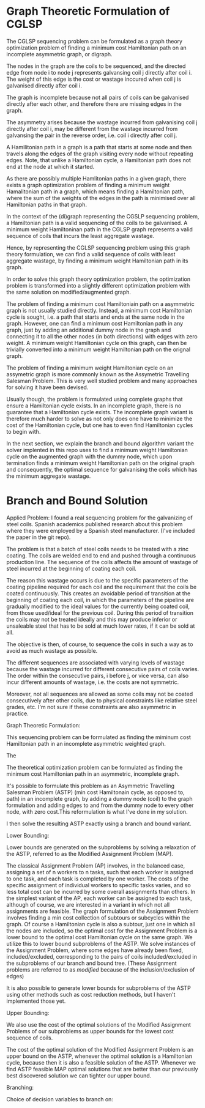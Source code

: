 # Graph Theoretic Formulation of CGLSP

The CGLSP sequencing problem can be formulated as a graph theory optimization problem of finding a minimum cost Hamiltonian path on an incomplete asymmetric graph, or digraph.

The nodes in the graph are the coils to be sequenced, and the directed edge from node i to node j represents galvansing coil j directly after coil i. The weight of this edge is the cost or wastage inccured when coil j is galvanised directly after coil i. 

The graph is incomplete because not all pairs of coils can be galvanised directly after each other, and therefore there are missing edges in the graph.

The asymmetry arises because the wastage incurred from galvanising coil j directly after coil i, may be different from the wastage incurred from galvansing the pair in the reverse order, i.e. coil i directly after coil j.

A Hamilitonian path in a graph is a path that starts at some node and then travels along the edges of the graph visiting every node without repeating edges. Note, that unlike a Hamiltonian cycle, a Hamiltonian path does not end at the node at which it started.

As there are possibly multiple Hamlitonian paths in a given graph, there exists a graph optimization problem of finding a minimum weight Hamalitonian path in a graph, which means finding a Hamiltonian path, where the sum of the weights of the edges in the path is minimised over all Hamiltonian paths in that graph.

In the context of the (di)graph representing the CGSLP sequencing problem, a Hamiltonian path is a valid sequencing of the coils to be galvanised. A minimum weight Hamiltoninan path in the CGLSP graph represents a valid sequence of coils that incurs the least aggregate wastage.

Hence, by representing the CGLSP sequencing problem using this graph theory formulation, we can find a valid sequence of coils with least aggregate wastage, by finding a minimum weight Hamiltonian path in its graph.

In order to solve this graph theory optimization problem, the optimization problem is transformed into a slightly different optimization problem with the same solution on modified/augmented graph.

The problem of finding a minimum cost Hamiltoniain path on a asymmetric graph is not usually studied directly. Instead, a minimum cost Hamiltonian cycle is sought, i.e. a path that starts and ends at the same node in the graph. However, one can find a minimum cost Hamiltonian path in any graph, just by adding an additional dummy node in the graph and connecting it to all the other nodes (in both directions) with edges with zero weight. A minimum weight Hamiltonian cycle on this graph, can then be trivially converted into a minimum weight Hamiltonian path on the orignal graph.

The problem of finding a minimum weight Hamiltonian cycle on an assymetric graph is more commonly known as the Assymetric Travelling Salesman Problem. This is very well studied problem and many approaches for solving it have been devised.

Usually though, the problem is formulated using complete graphs that ensure a Hamiltonian cycle exists. In an incomplete graph, there is no guarantee that a Hamiltonian cycle exists. The incomplete graph variant is therefore much harder to solve as not only does one have to minimize the cost of the Hamiltonian cycle, but one has to even find Hamiltonian cycles to begin with.

In the next section, we explain the branch and bound algorithm variant the solver implented in this repo uses to find a minimum weight Hamiltonian cycle on the augmented graph with the dummy node, which upon termination finds a minimum weight Hamiltonian path on the original graph and consequently, the optimal sequence for galvanising the coils which has the minimum aggregate wastage.

# Branch and Bound Solution
 
Applied Problem: 
I found a real sequencing problem for the galvanizing of steel coils. Spanish academics published research about this problem where they were employed by a Spanish steel manufacturer. (I've included the paper in the git repo).

The problem is that a batch of steel coils needs to be treated with a zinc coating. The coils are welded end to end
and pushed through a continuous production line. The sequence of the coils affects the amount of wastage of steel incurred at the beginning of coating each coil. 

The reason this wastage occurs is due to the specific parameters of the coating pipeline required for each coil and the requirement that the coils be coated continuously. This creates an avoidable period of transition at the beginning of coating each coil, in which the parameters of the pipeline are gradually modified to the ideal values for the currently being coated coil, from those used/ideal for the previous coil. During this period of transition the coils may not be treated ideally and this may produce inferior or unsaleable steel that has to be sold at much lower rates, if it can be sold at all.

The objective is then, of course, to sequence the coils in such a way as to avoid as much wastage as possible.

The different sequences are associated with varying levels of wastage because the wastage incurred for different consecutive pairs of coils varies. The order within the consecutive pairs, i before j, or vice versa, can also incur different amounts of wastage, i.e. the costs are not symmetric.

Moreover, not all sequences are allowed as some coils may not be coated consecutively after other coils, due to physical constraints like relative steel grades, etc. I'm not sure if these constraints are also asymmetric in practice.


Graph Theoretic Formulation:


This sequencing problem can be formulated as finding the miminum cost Hamiltonian path in an incomplete asymmetric weighted graph.

The


The theoretical optimization problem can be formulated as finding the minimum cost Hamiltonian path in an asymmetric, incomplete graph.

It's possible to formulate this problem as an Asymmetric Travelling Salesman Problem (ASTP) (min cost Hamiltonain cycle, as opposed to, path) in an incomplete graph, by adding a dummy node (coil) to the graph formulation and adding edges to and from the dummy node to every other node, with zero cost.This reformulation is what I've done in my solution. 

I then solve the resulting ASTP exactly using a branch and bound variant.

Lower Bounding:

 Lower bounds are generated on the subproblems by solving a relaxation of the ASTP, referred to as the Modified Assignment Problem (MAP).

 The classical Assignment Problem (AP) involves, in the balanced case, assigning a set of n workers to n tasks, such that each worker is assigned to one task, and each task is completed by one worker. The costs of the specific assignment of individual workers to specific tasks varies, and so less total cost can be incurred by some overall assignments than others. In the simplest variant of the AP, each worker can be assigned to each task, although of course, we are interested in a variant in which not all assignments are feasible. The graph formulation of the Assignment Problem involves finding a min cost collection of subtours or subcycles within the graph. Of course a Hamiltonian cycle is also a subtour, just one in which all the nodes are included, so the optimal cost for the Assignment Problem is a lower bound to the optimal cost Hamiltonian cycle on the same graph. We utilize this to lower bound subproblems of the ASTP. We solve instances of the Assignment Problem, where some edges have already been fixed, included/excluded, corresponding to the pairs of coils included/excluded in the subproblems of our branch and bound tree. (These Assignment problems are referred to as *modified* because of the inclusion/exclusion of edges) 

It is also possible to generate lower bounds for subproblems of the ASTP using other methods such as cost reduction methods, but I haven't implemented those yet.

Upper Bounding:

We also use the cost of the optimal solutions of the Modified Assignment Problems of our subproblems as upper bounds for the lowest cost sequence of coils.

The cost of the optimal solution of the Modified Assignment Problem is an upper bound on the ASTP, whenever the optimal solution is a Hamiltonian cycle, because then it is also a feasible solution of the ASTP. Whenever we find ASTP feasible MAP optimal solutions that are better than our previously best discovered solution we can tighter our upper bound.

Branching:

Choice of decision variables to branch on:
